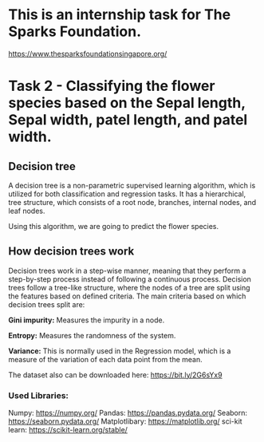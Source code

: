 # **This is an internship task for The Sparks Foundation.** 
https://www.thesparksfoundationsingapore.org/

# Task 2 - Classifying the flower species based on the Sepal length, Sepal width, patel length, and patel width.

## Decision tree

A decision tree is a non-parametric supervised learning algorithm, which is utilized for both classification and regression tasks. It has a hierarchical, tree structure, which consists of a root node, branches, internal nodes, and leaf nodes.

Using this algorithm, we are going to predict the flower species.

## How decision trees work
Decision trees work in a step-wise manner, meaning that they perform a step-by-step process instead of following a continuous process. Decision trees follow a tree-like structure, where the nodes of a tree are split using the features based on defined criteria. The main criteria based on which decision trees split are:

**Gini impurity:** Measures the impurity in a node.

**Entropy:** Measures the randomness of the system.

**Variance:** This is normally used in the Regression model, which is a measure of the variation of each data point from the mean.



The dataset also can be downloaded here: https://bit.ly/2G6sYx9

### Used Libraries:

Numpy: https://numpy.org/
Pandas: https://pandas.pydata.org/
Seaborn: https://seaborn.pydata.org/
Matplotlibary: https://matplotlib.org/
sci-kit learn: https://scikit-learn.org/stable/
